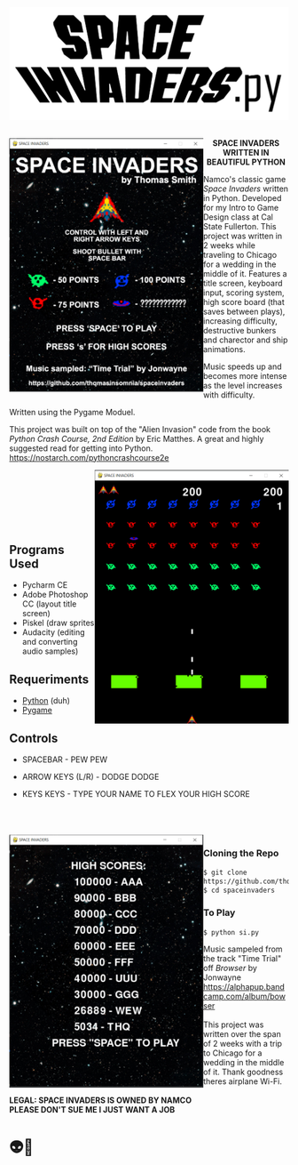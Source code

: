 

![](images/logo.png)
##

##
<img align="left" width="350" src="images/screen1.PNG">
<p align=center><strong>SPACE INVADERS WRITTEN IN BEAUTIFUL PYTHON</p></strong>

Namco's classic game <i>Space Invaders</i> written in Python. Developed for my Intro to Game Design class at Cal State Fullerton.
This project was written in 2 weeks while traveling to Chicago for a wedding in the middle of it. Features a title screen, keyboard input, scoring system,
high score board (that saves between plays), increasing difficulty, destructive bunkers and charector and ship animations. 

Music speeds up and becomes more intense as the level increases with difficulty.

Written using the Pygame Moduel.

This project was built on top of the "Alien Invasion" code from the book <i>Python Crash Course, 2nd Edition</i> by Eric Matthes.
A great and highly suggested read for getting into Python.
https://nostarch.com/pythoncrashcourse2e

<img align="right" width="350" src="images/screen3.PNG">

<br>
<br>
<br><br>
<br>
<br>

## Programs Used
- Pycharm CE
- Adobe Photoshop CC (layout title screen)
- Piskel (draw sprites
- Audacity (editing and converting audio samples)

## Requeriments
- [Python](https://www.python.org/) (duh)
- [Pygame](https://www.pygame.org/)

## Controls

- SPACEBAR - PEW PEW

- ARROW KEYS (L/R) - DODGE DODGE

- KEYS KEYS - TYPE YOUR NAME TO FLEX YOUR HIGH SCORE


<br>
<br>
<br>

<img align="left" width="350" src="images/screen2.PNG">

### Cloning the Repo
```
$ git clone https://github.com/thqmasinsomnia/spaceinvaders
$ cd spaceinvaders
```

### To Play 

```
$ python si.py
``` 
Music sampeled from the track "Time Trial" off <i>Browser</i> by Jonwayne
<br> https://alphapup.bandcamp.com/album/bowser
<br>
<br>This project was written over the span of 2 weeks with a trip to Chicago for a wedding in the middle of it. Thank goodness theres airplane Wi-Fi.
<br>
<br><b> LEGAL: SPACE INVADERS IS OWNED BY NAMCO
<br>PLEASE DON'T SUE ME I JUST WANT A JOB</b>

<h1>👽🚀</h1>
